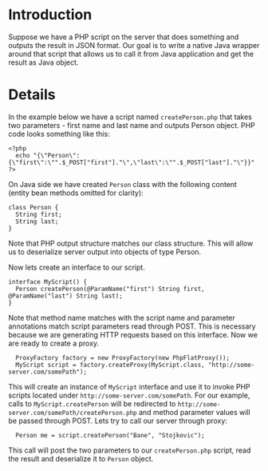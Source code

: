 # Introduction #

Suppose we have a PHP script on the server that does something and outputs the result in JSON format. Our goal is to write a native Java wrapper around that script that allows us to call it from Java application and get the result as Java object.

# Details #

In the example below we have a script named `createPerson.php` that takes two parameters - first name and last name and outputs Person object. PHP code looks something like this:

```
<?php
  echo "{\"Person\":{\"first\":\"".$_POST["first"]."\",\"last\":\"".$_POST["last"]."\"}}"
?>
```

On Java side we have created `Person` class with the following content (entity bean methods omitted for clarity):

```
class Person {
  String first;
  String last;
}
```

Note that PHP output structure matches our class structure. This will allow us to deserialize server output into objects of type Person.

Now lets create an interface to our script.

```
interface MyScript() {
  Person createPerson(@ParamName("first") String first, @ParamName("last") String last);
}
```

Note that method name matches with the script name and parameter annotations match script parameters read through POST. This is necessary because we are generating HTTP requests based on this interface. Now we are ready to create a proxy.

```
  ProxyFactory factory = new ProxyFactory(new PhpFlatProxy());
  MyScript script = factory.createProxy(MyScript.class, "http://some-server.com/somePath");
```

This will create an instance of `MyScript` interface and use it to invoke PHP scripts located under `http://some-server.com/somePath`. For our example, calls to `MyScript.createPerson` will be redirected to `http://some-server.com/somePath/createPerson.php` and method parameter values will be passed through POST.
Lets try to call our server through proxy:

```
  Person me = script.createPerson("Bane", "Stojkovic");
```

This call will post the two parameters to our `createPerson.php` script, read the result and deserialize it to `Person` object.